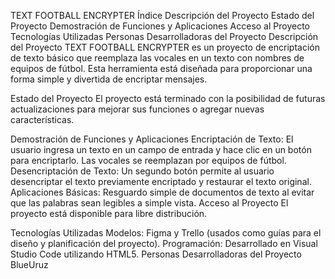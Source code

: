 TEXT FOOTBALL ENCRYPTER
Índice
Descripción del Proyecto
Estado del Proyecto
Demostración de Funciones y Aplicaciones
Acceso al Proyecto
Tecnologías Utilizadas
Personas Desarrolladoras del Proyecto
Descripción del Proyecto
TEXT FOOTBALL ENCRYPTER es un proyecto de encriptación de texto básico que reemplaza las vocales en un texto con nombres de equipos de fútbol. Esta herramienta está diseñada para proporcionar una forma simple y divertida de encriptar mensajes.

Estado del Proyecto
El proyecto está terminado con la posibilidad de futuras actualizaciones para mejorar sus funciones o agregar nuevas características.

Demostración de Funciones y Aplicaciones
Encriptación de Texto: El usuario ingresa un texto en un campo de entrada y hace clic en un botón para encriptarlo. Las vocales se reemplazan por equipos de fútbol.
Desencriptación de Texto: Un segundo botón permite al usuario desencriptar el texto previamente encriptado y restaurar el texto original.
Aplicaciones Básicas:
Resguardo simple de documentos de texto al evitar que las palabras sean legibles a simple vista.
Acceso al Proyecto
El proyecto está disponible para libre distribución.

Tecnologías Utilizadas
Modelos: Figma y Trello (usados como guías para el diseño y planificación del proyecto).
Programación: Desarrollado en Visual Studio Code utilizando HTML5.
Personas Desarrolladoras del Proyecto
BlueUruz
